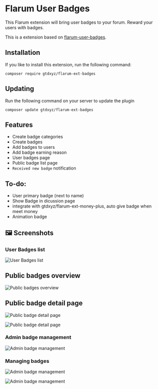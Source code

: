 # Flarum User Badges 
This Flarum extension will bring user badges to your forum. Reward your users with badges.

This is a extension based on [flarum-user-badges](https://github.com/v17development/flarum-user-badges).

## Installation
If you like to install this extension, run the following command:

```
composer require gtdxyz/flarum-ext-badges
```

## Updating
Run the following command on your server to update the plugin
```
composer update gtdxyz/flarum-ext-badges
```

## Features
- Create badge categories
- Create badges
- Add badges to users
- Add badge earning reason
- User badges page
- Public badge list page
- `Received new badge` notification

## To-do:
- User primary badge (next to name)
- Show Badge in dicussion page
- integrate with gtdxyz/flarum-ext-money-plus, auto give badge when meet money
- Animation badge


## 🖼️ Screenshots

### User Badges list
![User Badges list](https://i.imgur.com/7JMvVlL.png)

## Public badges overview 
![Public badges overview](https://i.imgur.com/buxJZl9.png)

## Public badge detail page
![Public badge detail page](https://i.imgur.com/dIWfUgK.png)

![Public badge detail page](https://i.imgur.com/qt188VF.png)

### Admin badge management
![Admin badge management](https://i.imgur.com/4ODDm4f.png)

### Managing badges
![Admin badge management](https://i.imgur.com/B9GOEhm.png)

![Admin badge management](https://i.imgur.com/2BSNW35.png)

